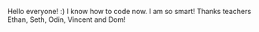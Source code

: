 Hello everyone! :) 
I know how to code now.
I am so smart!
Thanks teachers Ethan, Seth, Odin, Vincent and Dom!
